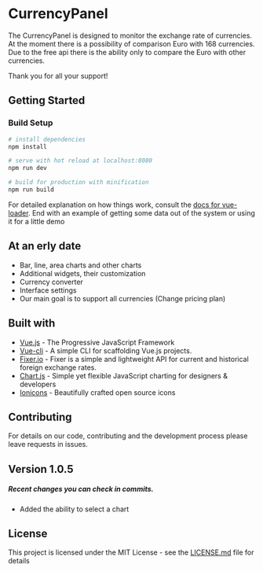 
# CurrencyPanel

The CurrencyPanel is designed to monitor the exchange rate of currencies. At the moment there is a possibility of comparison Euro with 168 currencies. Due to the free api there is the ability only to compare the Euro with other currencies.

Thank you for all your support!

## Getting Started

### Build Setup

``` bash
# install dependencies
npm install

# serve with hot reload at localhost:8080
npm run dev

# build for production with minification
npm run build
```

For detailed explanation on how things work, consult the [docs for vue-loader](http://vuejs.github.io/vue-loader).
End with an example of getting some data out of the system or using it for a little demo

## At an erly date

- Bar, line, area  charts  and other charts
- Additional widgets, their customization
- Currency converter
- Interface settings
- Our main goal is to support all currencies (Change pricing plan)

## Built with

* [Vue.js](https://vuejs.org/) - The Progressive  JavaScript Framework
* [Vue-cli](https://github.com/vuejs/vue-cli) - A simple CLI for scaffolding Vue.js projects.
* [Fixer.io](https://fixer.io/) - Fixer is a simple and lightweight API for  current and historical foreign exchange rates.
* [Chart.js](https://www.chartjs.org/) - Simple yet flexible JavaScript charting for designers & developers
* [Ionicons](http://ionicons.com/) - Beautifully crafted open source icons

## Contributing

For details on our code, contributing and the development process please leave requests in issues.

## Version 1.0.5

##### Recent changes you can check in commits.

 - Added the ability to select a chart

## License

This project is licensed under the MIT License - see the [LICENSE.md](LICENSE.md) file for details